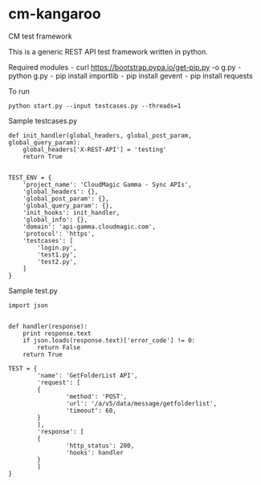 cm-kangaroo
===========

CM test framework

This is a generic REST API test framework written in python.


Required modules
	⁃	curl  https://bootstrap.pypa.io/get-pip.py -o g.py
	⁃	python g.py
	⁃	pip install importlib
	⁃	pip install gevent
	⁃	pip install requests

To run

    python start.py --input testcases.py --threads=1

Sample testcases.py

    def init_handler(global_headers, global_post_param, global_query_param):
        global_headers['X-REST-API'] = 'testing'
        return True
    
    
    TEST_ENV = {
        'project_name': 'CloudMagic Gamma - Sync APIs',
        'global_headers': {},
        'global_post_param': {},
        'global_query_param': {},
        'init_hooks': init_handler,
        'global_info': {},
        'domain': 'api-gamma.cloudmagic.com',
        'protocol': 'https',
        'testcases': [
            'login.py',
            'test1.py',
            'test2.py',
        ]
    }
    
  

Sample test.py

    import json
    
    
    def handler(response):
        print response.text
        if json.loads(response.text)['error_code'] != 0:
            return False
        return True
    
    TEST = {
            'name': 'GetFolderList API',
            'request': [
            {
                    'method': 'POST',
                    'url': '/a/v5/data/message/getfolderlist',
                    'timeout': 60,
            }
            ],
            'response': [
            {
                    'http_status': 200,
                    'hooks': handler
            }
            ]
    }
    

